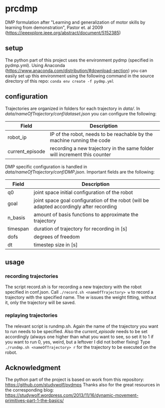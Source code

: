# prcdmp
DMP formulation after "Learning and generalization of motor skills by learning from demonstration", Pastor et. al 2009 
(https://ieeexplore.ieee.org/abstract/document/5152385)

## setup
The python part of this project uses the environment pydmp (specified in pydmp.yml). Using Anaconda (https://www.anaconda.com/distribution/#download-section) you can easily set up this environment using the following command in the source directory of this repo: 
``` conda env create -f pydmp.yml ```

## configuration
Trajectories are organized in folders for each trajectory in *data/*. In *data/nameOfTrajectory/conf/dataset.json* you can configure the following:

Field     | Description|
-------- | ---
robot_ip| IP of the robot, needs to be reachable by the machine running the code
current_episode | recording a new trajectory in the same folder will increment this counter

DMP specific configuration is handled in *data/nameOfTrajectory/conf/DMP.json*. Important fields are the following:

Field     | Description|
-------- | ---
q0| joint space initial configuration of the robot
goal | joint space goal configuration of the robot (will be adapted accordingly after recording
n_basis | amount of basis functions to approximate the trajectory
timespan | duration of trajectory for recording in [s]
dofs | degrees of freedom
dt | timestep size in [s]

## usage
### recording trajectories

The script record.sh is for recording a new trajectory with the robot specified in conf.json. 
Call `./record.sh <nameOfTrajectory> w` to record a trajectory with the specified name. The *w* issues the weight fitting, without it, only the trajectory will be saved.

### replaying trajectories

The relevant script is rundmp.sh. Again the name of the trajectory you want to run needs to be specified. Also the *current_episode* needs to be set accordingly (always one higher than what you want to see, so set it to 1 if you want to run 0, yes, weird, but a leftover I did not bother fixing)
Type `./rundmp.sh <nameOfTrajectory> r` for the trajectory to be executed on the robot. 

## Acknowledgment
The python part of the project is based on work from this repository: https://github.com/studywolf/pydmps
Thanks also for the great resources in the corresponding blog: https://studywolf.wordpress.com/2013/11/16/dynamic-movement-primitives-part-1-the-basics/
